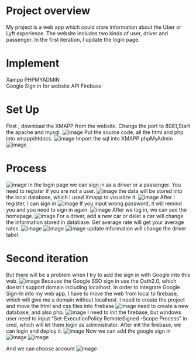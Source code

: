 # Project overview
My project is a web app which could store information about the Uber or Lyft experience. The website includes two kinds of user, driver and passenger. In the first iteration, I update the login page. 
# Implement
Xampp PHPMYADMIN  
Google Sign in for website API
Firebase
# Set Up
First , download the XMAPP from the website.
Change the port to 8081,Start the apache and mysql.
![image](https://github.com/zl6ct/Taxiproject/blob/master/images/xampp.png)
Put the source code, all the html and php into xmapp\htdocs.
![image](https://github.com/zl6ct/Taxiproject/blob/master/images/document.png)
Import the sql into XMAPP phpMyAdmin
![image](https://github.com/zl6ct/Taxiproject/blob/master/images/sql.png)

# Process
![image](https://github.com/zl6ct/Taxiproject/blob/master/images/index.png)
In the login page we can sign in as a driver or a passenger. You need to register if you are not a user. 
![image](https://github.com/zl6ct/Taxiproject/blob/master/images/register.png)
the data will be stored into the local database, which I used Xmapp to visualize it.
![image](https://github.com/zl6ct/Taxiproject/blob/master/images/database.png)
After I register, I can sign in
![image](https://github.com/zl6ct/Taxiproject/blob/master/images/login.png)
If you input wrong password, it will remind you and you need to sign in again.
![image](https://github.com/zl6ct/Taxiproject/blob/master/images/wrongpassword.png)
After we log in, we can see the homepage.
![image](https://github.com/zl6ct/Taxiproject/blob/master/images/homepage.png)
For a driver, add a new car or delet a car will change the information stored in database. Get average rate will get your average rates.
![image](https://github.com/zl6ct/Taxiproject/blob/master/images/carregister.png)
![image](https://github.com/zl6ct/Taxiproject/blob/master/images/delet.png)
![image](https://github.com/zl6ct/Taxiproject/blob/master/images/drivertable.png)
update information will change the driver tabel.

# Second iteration
But there will be a problem when I try to add the sign in with Google into this web.
![image](https://github.com/zl6ct/Taxiproject/blob/master/images/wrongurl.png)
Because the Google SSO sign in use the Oath2.0, which doesn't support domain including localhost. In order to integrate Google Sign-In into my web app, I have to move the web from local to firebase, which will give me a domain without localhost.
I need to create the project and move the html and css files into firebase
![image](https://github.com/zl6ct/Taxiproject/blob/master/images/firebasehomepage.png)
need to create a new database, and also php.
![image](https://github.com/zl6ct/Taxiproject/blob/master/images/code1.png)
I need to init the firebase, but windows user need to input "Set-ExecutionPolicy RemoteSigned -Scope Process" in cmd, which will let them login as administrator. After init the firebase, we can login and deploy it.
![image](https://github.com/zl6ct/Taxiproject/blob/master/images/code3.png)
Now we can add the google sign in 
![image](https://github.com/zl6ct/Taxiproject/blob/master/images/code4.png)
![image](https://github.com/zl6ct/Taxiproject/blob/master/images/indexnew.png)

And we can choose account
![image](https://github.com/zl6ct/Taxiproject/blob/master/images/chooseaccount.png)


















